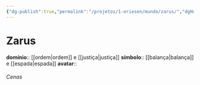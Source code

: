 ```yaml
---
{"dg-publish":true,"permalink":"/projetos/1-oriesen/mundo/zarus/","dgHomeLink":true,"dgPassFrontmatter":false}
---
```



# Zarus
**domínio**:: [[ordem|ordem]] e [[justiça|justiça]]
**símbolo**:: [[balança|balança]] e [[espada|espada]]
**avatar**:: 

###### Cenas

